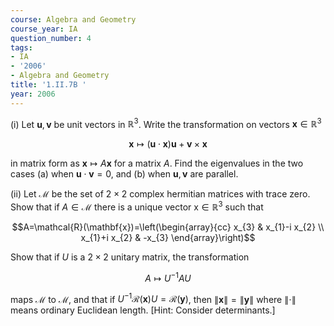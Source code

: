 ```yaml
---
course: Algebra and Geometry
course_year: IA
question_number: 4
tags:
- IA
- '2006'
- Algebra and Geometry
title: '1.II.7B '
year: 2006
---
```



(i) Let $\mathbf{u}, \mathbf{v}$ be unit vectors in $\mathbb{R}^{3}$. Write the transformation on vectors $\mathbf{x} \in \mathbb{R}^{3}$

$$\mathbf{x} \mapsto(\mathbf{u} \cdot \mathbf{x}) \mathbf{u}+\mathbf{v} \times \mathbf{x}$$

in matrix form as $\mathbf{x} \mapsto A \mathbf{x}$ for a matrix $A$. Find the eigenvalues in the two cases (a) when $\mathbf{u} \cdot \mathbf{v}=0$, and (b) when $\mathbf{u}, \mathbf{v}$ are parallel.

(ii) Let $\mathcal{M}$ be the set of $2 \times 2$ complex hermitian matrices with trace zero. Show that if $A \in \mathcal{M}$ there is a unique vector $\mathrm{x} \in \mathbb{R}^{3}$ such that

$$A=\mathcal{R}(\mathbf{x})=\left(\begin{array}{cc}
x_{3} & x_{1}-i x_{2} \\
x_{1}+i x_{2} & -x_{3}
\end{array}\right)$$

Show that if $U$ is a $2 \times 2$ unitary matrix, the transformation

$$A \mapsto U^{-1} A U$$

maps $\mathcal{M}$ to $\mathcal{M}$, and that if $U^{-1} \mathcal{R}(\mathbf{x}) U=\mathcal{R}(\mathbf{y})$, then $\|\mathbf{x}\|=\|\mathbf{y}\|$ where $\|\cdot\|$ means ordinary Euclidean length. [Hint: Consider determinants.]